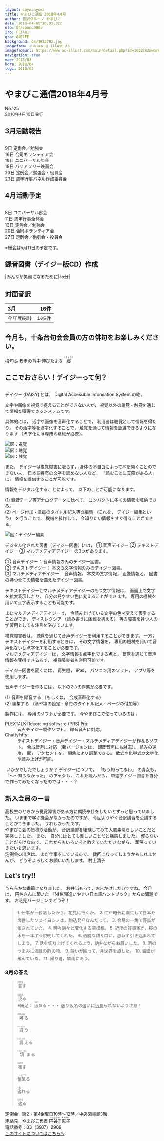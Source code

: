 ```yaml
---
layout: caymanyomi
title: やまびこ通信 2018年4月号 
author: 音訳グループ やまびこ
date: 2018-04-05T10:05:32Z
oto: 04/sound0001
iro: FC3A81
gra: 84E7FF
background: 04/1032782.jpg
imagefrom: このはな @ Illust AC
imagefromurl: https://www.ac-illust.com/main/detail.php?id=1032782&word=%E6%A1%9C83
navigation: true
mae: 2018/03
kore: 2018/04
tugi: 2018/05
---
```


# <span data-dur="4.169" data-begin="2.050">やまびこ通信2018年4月号</span>

<span data-dur="2.563" data-begin="6.219">No.125</span>  
<span data-dur="4.715" data-begin="8.782">2018年4月13日発行</span>

## <span data-dur="2.744" data-begin="13.497">3月活動報告</span>

<img class="migi" src="media/04/cut1.png" alt="" />

<span data-dur="1.197" data-begin="16.241">9日</span>
<span data-dur="2.913" data-begin="17.438">定例会／勉強会</span>  
<span data-dur="1.562" data-begin="20.351">16日</span>
<span data-dur="2.565" data-begin="21.913">合同ボランティア会</span>  
<span data-dur="1.594" data-begin="24.478">18日</span>
<span data-dur="2.285" data-begin="26.072">ユニバーサル部会</span>  
<span data-dur="1.594" data-begin="28.357">18日</span>
<span data-dur="2.491" data-begin="29.951">バリアフリー映画会</span>  
<span data-dur="1.711" data-begin="32.442">23日</span>
<span data-dur="3.962" data-begin="34.153">定例会／勉強会・役員会</span>  
<span data-dur="1.711" data-begin="38.115">23日</span>
<span data-dur="3.794" data-begin="39.826">周年行事パネル作成委員会</span>

## <span data-dur="2.631" data-begin="43.620">4月活動予定</span>

<img class="migi" src="media/04/cut2.png" alt="" />

<span data-dur="1.079" data-begin="46.251">8日</span>
<span data-dur="2.285" data-begin="47.330">ユニバーサル部会</span>  
<span data-dur="1.544" data-begin="49.615">11日</span>
<span data-dur="2.821" data-begin="51.159">周年行事全体会</span>  
<span data-dur="1.525" data-begin="53.980">13日</span>
<span data-dur="2.913" data-begin="55.505">定例会／勉強会</span>  
<span data-dur="1.115" data-begin="58.418">20日</span>
<span data-dur="2.565" data-begin="59.533">合同ボランティア会</span>  
<span data-dur="1.721" data-begin="62.098">27日</span>
<span data-dur="3.963" data-begin="63.819">定例会／勉強会・役員会</span>

<span data-dur="5.045" data-begin="67.782">※総会は5月11日の予定です。</span>

## <span data-dur="4.312" data-begin="72.827">録音図書（デイジー版CD）作成</span>

|<span data-dur="2.278" data-begin="77.139">みんなが笑顔になるために</span>|<span data-dur="2.147" data-begin="79.417">55分</span>|

## <span data-dur="2.067" data-begin="81.564">対面音訳</span>

|<span data-dur="1.266" data-begin="83.631">3月</span>|<span data-dur="1.959" data-begin="84.897">16件</span>|
|:---|---:|
|<span data-dur="1.862" data-begin="86.856">今年度総計</span>|<span data-dur="2.469" data-begin="88.718">165件</span>|

## <span data-dur="1.315" data-begin="91.187">今月も，</span><span data-dur="5.705" data-begin="92.502">十条台句会会員の方の俳句をお楽しみください。</span>

<span data-dur="1.236" data-begin="98.207">梅匂ふ</span>
<span data-dur="1.736" data-begin="99.443">散歩の背中</span>
<span data-dur="1.809" data-begin="101.179">伸びたよな</span>
<span class="haigo" data-dur="1.345" data-begin="102.988"><ruby>郷<rt>（きょう）</rt></ruby></span>

## <span data-dur="1.535" data-begin="104.333">ここでおさらい！</span><span data-dur="2.959" data-begin="105.868">デイジーって何？</span>

<img class="migi" src="media/04/cut3.png" alt="" />

<span data-dur="1.493" data-begin="108.827">デイジー (DAISY) とは，</span>
<span data-dur="2.749" data-begin="110.320">Digital Accessible Information System</span>
<span data-dur="2.363" data-begin="113.069">の略。</span>

<span data-dur="3.934" data-begin="115.432">文字や画像を視覚で捉えることができない人が，</span>
<span data-dur="7.437" data-begin="119.366">視覚以外の聴覚・触覚を通じて情報を獲得できるシステムです。</span>

<span data-dur="1.615" data-begin="126.803">具体的には，</span>
<span data-dur="2.948" data-begin="128.418">活字や画像を音声化することで，</span>
<span data-dur="3.63" data-begin="131.366">利用者は聴覚として情報を得たり，</span>
<span data-dur="2.942" data-begin="134.996">その活字等を点字化することで，</span>
<span data-dur="4.605" data-begin="137.938">触覚を通じて情報を認識できるようになります</span>
<span data-dur="4.935" data-begin="142.543">（点字化には専用の機械が必要）。</span>

<span data-dur="13.338" data-begin="147.478"><img class="naka" src="media/04/image.png" alt="図：視覚" /><br /><img class="naka" src="media/04/son.png" alt="図：聴覚" /><br /><img class="naka" src="media/04/texte.png" alt="図：触覚" /></span>

<span data-dur="0.945" data-begin="160.816">また，</span>
<span data-dur="3.335" data-begin="161.761">デイジーは視覚障害に限らず，</span>
<span data-dur="4.606" data-begin="165.096">身体の不自由によって本を開くことのできない人，</span>
<span data-dur="3.192" data-begin="169.702">日本語特有の文字を読めない人など，</span>
<span data-dur="2.491" data-begin="172.894">「読むことに支障がある人」に，</span>
<span data-dur="4.361" data-begin="175.385">情報を提供することが可能です。</span>

<span data-dur="2.981" data-begin="179.746">情報をデジタル化することによって，</span>
<span data-dur="3.728" data-begin="182.727">以下のことが可能になります。</span>

<span data-dur="1.372" data-begin="186.455">(1)</span>
<span data-dur="3.28" data-begin="187.827">録音テープ等アナログデータに比べて，</span>
<span data-dur="5.141" data-begin="191.107">コンパクトに多くの情報を収納できる。</span>  
<span data-dur="1.123" data-begin="196.248">(2)</span>
<span data-dur="3.952" data-begin="197.371">ページ付加・章毎のタイトル記入等の編集</span>
<span data-dur="0.956" data-begin="201.323">（これを，</span>
<span data-dur="2.247" data-begin="202.279">デイジー編集という）</span>
<span data-dur="1.618" data-begin="204.526">を行うことで，</span>
<span data-dur="1.771" data-begin="206.144">機械を操作して，</span>
<span data-dur="5.194" data-begin="207.915">今知りたい情報をすぐ得ることができる。</span>

<span data-dur="9.374" data-begin="213.109"><img class="naka" src="media/04/daisy.png" alt="図：デイジー編集" /></span>

<span data-dur="4.043" data-begin="222.483">デジタル化された図書（デイジー図書）には，</span>
<span data-dur="1.226" data-begin="226.526">①</span>
<span data-dur="2.069" data-begin="227.752">音声デイジー</span>
<span data-dur="1.026" data-begin="229.821">②</span>
<span data-dur="2.072" data-begin="230.847">テキストデイジー</span>
<span data-dur="1.215" data-begin="232.919">③</span>
<span data-dur="2.346" data-begin="234.134">マルチメディアデイジー</span>
<span data-dur="3.108" data-begin="236.480">の3つがあります。</span>

<span data-dur="1.226" data-begin="239.588">①</span>
<span data-dur="1.569" data-begin="240.814">音声デイジー：</span>
<span data-dur="4.034" data-begin="242.383">音声情報のみのデイジー図書。</span>  
<span data-dur="1.026" data-begin="246.417">②</span>
<span data-dur="1.571" data-begin="247.443">テキストデイジー：</span>
<span data-dur="4.365" data-begin="249.014">本文の文字情報のみのデイジー図書。</span>  
<span data-dur="1.215" data-begin="253.379">③</span>
<span data-dur="1.846" data-begin="254.594">マルチメディアデイジー：</span>
<span data-dur="1.596" data-begin="256.440">音声情報，</span>
<span data-dur="1.976" data-begin="258.036">本文の文字情報，</span>
<span data-dur="1.84" data-begin="260.012">画像情報と，</span>
<span data-dur="5.492" data-begin="261.852">図書の持つ全ての情報を備えたデイジー図書。</span>

<span data-dur="4.487" data-begin="267.344">テキストデイジーとマルチメディアデイジーのもつ文字情報は，</span>
<span data-dur="3.547" data-begin="271.831">画面上で文字を拡大表示したり，</span>
<span data-dur="4.258" data-begin="275.378">自分の見やすい色に変えることができます。</span>
<span data-dur="6.065" data-begin="279.636">専用の機械を用いて点字表示することも可能です。</span>

<span data-dur="2.57" data-begin="285.701">またマルチメディアデイジーは，</span>
<span data-dur="5.124" data-begin="288.271">今読み上げている文字の色を変えて表示することができ，</span>
<span data-dur="1.467" data-begin="293.395">ディスレクシア</span>
<span data-dur="2.495" data-begin="294.862">（読み書きに困難を抱える）</span>
<span data-dur="6.477" data-begin="297.357">等の障害を持つ人の学習用としても注目を浴びています。</span>

<span data-dur="1.732" data-begin="303.834">視覚障害者は，</span>
<span data-dur="5.898" data-begin="305.566">聴覚を通じて音声デイジーを利用することができます。</span>
<span data-dur="1.096" data-begin="311.464">一方，</span>
<span data-dur="2.575" data-begin="312.560">テキストデイジーを利用するときは，</span>
<span data-dur="1.909" data-begin="315.135">その文字情報を，</span>
<span data-dur="6.889" data-begin="317.044">専用の機械を用いて音声化ないし点字化することが必要です。</span>  
<span data-dur="1.964" data-begin="323.933">マルチメディアデイジーは，</span>
<span data-dur="2.899" data-begin="325.897">文字情報を点字化できる点と，</span>
<span data-dur="4.389" data-begin="328.796">聴覚を通じて音声情報を獲得できる点で，</span>
<span data-dur="4.038" data-begin="333.185">視覚障害者も利用可能です。</span>

<span data-dur="2.116" data-begin="337.223">デイジー図書を聞くには，</span>
<span data-dur="1.347" data-begin="339.339">再生機，</span>
<span data-dur="1.285" data-begin="340.686">iPad，</span>
<span data-dur="1.952" data-begin="341.971">パソコン用のソフト，</span>
<span data-dur="3.501" data-begin="343.923">アプリ等を使用します。</span>

<span data-dur="2.267" data-begin="347.424">音声デイジーを作るには，</span>
<span data-dur="4.215" data-begin="349.691">以下の2つの作業が必要です。</span>

<span data-dur="1.373" data-begin="353.906">(1)</span>
<span data-dur="2.096" data-begin="355.279">音声を録音する</span>
<span data-dur="1.164" data-begin="357.375">（もしくは，</span>
<span data-dur="2.712" data-begin="358.539">合成音声化する）</span>  
<span data-dur="1.123" data-begin="361.251">(2)</span>
<span data-dur="1.396" data-begin="362.374">編集する</span>
<span data-dur="5.719" data-begin="363.770">（章や項の設定・章毎のタイトル記入・ページの付加等）</span>

<span data-dur="1.507" data-begin="369.489">製作には，</span>
<span data-dur="3.436" data-begin="370.996">専用のソフトが必要です。</span>
<span data-dur="3.27" data-begin="374.432">今やまびこで使っているのは，</span>

<dl>
<dt><span data-dur="2.304" data-begin="377.702">PLEXTALK Recording software</span>
<span data-dur="1.636" data-begin="380.006">(PRS) Pro:</span></dt>
<dd><span data-dur="3.225" data-begin="381.642">音声デイジー製作ソフト。</span>
<span data-dur="3.659" data-begin="384.867">録音音声に対応。</span></dd>  
<dt><span data-dur="1.717" data-begin="388.526">ChattyInfty:</span></dt>
<dd><span data-dur="5.988" data-begin="390.243">テキストデイジー・音声デイジー・マルチメディアデイジーが作れるソフト。</span>
<span data-dur="2.384" data-begin="396.231">合成音声に対応</span>
<span data-dur="1.618" data-begin="398.615">（新バージョンは，</span>
<span data-dur="3.281" data-begin="400.233">録音音声にも対応）。</span>
<span data-dur="1.488" data-begin="403.514">読みの速度，</span>
<span data-dur="0.701" data-begin="405.002">間，</span>
<span data-dur="1.398" data-begin="405.703">アクセントを，</span>
<span data-dur="3.29" data-begin="407.101">編集により調整できる。</span>
<span data-dur="5.365" data-begin="410.391">数式や化学式の文字化や読み上げが可能。</span></dd>
</dl>

<img class="migi" src="media/04/cut6.png" alt="" />
<span data-dur="2.668" data-begin="415.756">いかがでしたでしょうか？</span>
<span data-dur="1.839" data-begin="418.424">デイジーについて，</span>
<span data-dur="1.575" data-begin="420.263">「もう知ってるわ」</span>
<span data-dur="1.316" data-begin="421.838">の貴女も，</span>
<span data-dur="1.911" data-begin="423.154">「へ～知らなかった」</span>
<span data-dur="1.316" data-begin="425.065">のアナタも，</span>
<span data-dur="1.45" data-begin="426.381">これを読んだら，</span>
<span data-dur="6.002" data-begin="427.831">早速デイジー図書を自分で作ってみたくなったのでは・・・？</span>

## <span data-dur="2.833" data-begin="433.833">新入会員の一言</span>

<span data-dur="8.124" data-begin="436.666">高校生のときから視覚障害がある方に朗読奉仕をしたいとずっと思っていました。</span>
<span data-dur="2.994" data-begin="444.790">いままで学ぶ機会がなかったのですが、</span>
<span data-dur="5.673" data-begin="447.784">今回ようやく音訳講習を受講することができました。</span>
<span data-dur="2.959" data-begin="453.457">うれしかったです。</span>  
<span data-dur="2.79" data-begin="456.416">やまびこ会の皆様の活動が、</span>
<span data-dur="6.652" data-begin="459.206">音訳講習を経験してみて大変素晴らしいことだと実感しました。</span>
<span data-dur="0.945" data-begin="465.858">また、</span>
<span data-dur="5.295" data-begin="466.803">自分にはとても難しいことだと痛感しました。</span>
<span data-dur="2.206" data-begin="472.098">解らないことだらけなので、</span>
<span data-dur="3.23" data-begin="474.304">これからもいろいろと教えていただきながら、</span>
<span data-dur="3.934" data-begin="477.534">頑張っていきたいと思います。</span>  
<span data-dur="2.096" data-begin="481.468">定例会の出席は、</span>
<span data-dur="2.13" data-begin="483.564">まだ仕事をしているので、</span>
<span data-dur="3.062" data-begin="485.694">数回になってしまうかもしれませんが、</span>
<span data-dur="3.94" data-begin="488.756">どうぞよろしくお願いいたします。</span>
<span class="migi" data-dur="2.161" data-begin="492.696">村上清子</span>

## <span data-dur="1.749" data-begin="494.857">Let's try!!</span>

<span data-dur="3.061" data-begin="496.606">うららかな季節になりました。</span>
<span data-dur="4.535" data-begin="499.667">お弁当もって，お出かけしたいですね。</span>
<span data-dur="1.312" data-begin="504.202">今月は，</span>
<span data-dur="2.187" data-begin="505.514">円谷さんに頂いた</span>
<span data-dur="5.788" data-begin="507.701">『NHK間違いやすい日本語ハンドブック』からの問題です。</span>
<span data-dur="2.633" data-begin="513.489">お花見バージョンでどうぞ！</span>
<span data-dur="3.013" data-begin="516.122"><!--問題の読み上げは省略--></span>
<blockquote markdown="1">
1. 仕事が<ruby>一段落<rt>(　　)</rt></ruby>したから，花見に行くか。
2. 江戸時代に誕生して日本を<ruby>席巻<rt>(　　)</rt></ruby>したソメイヨシノは，駒込発祥なんだって。
3. 会場の一角で<ruby>野点<rt>(　　)</rt></ruby>が催されていた。
4. <ruby>時々刻々<rt>(　　)</rt></ruby>と変化する空模様。
5. 近所の<ruby>好事家<rt>(　　)</rt></ruby>が，桜の木を一本ずつ説明してくれた。
6. <ruby>洒脱<rt>(　　)</rt></ruby>な語り口に，思わず引き込まれてしまう。
7. 話を切り上げてくれるよう，<ruby>訥弁<rt>(　　)</rt></ruby>ながらお願いした。
8. 酒のつまみに<ruby>海鼠<rt>(　　)</rt></ruby>の酢の物。<img class="migi" src="media/04/cut7.png" alt="" />
9. 酔いが回って，<ruby>月世界<rt>(　　)</rt></ruby>を旅した。
10. <ruby>蝙蝠<rt>(　　)</rt></ruby>が飛んでいる。
11. 帰り道，<ruby>驟雨<rt>(　　)</rt></ruby>にあう。
</blockquote>

### <span data-dur="2.236" data-begin="519.135">3月の答え</span>

<blockquote markdown="1">
<span data-dur="1.529" data-begin="521.371"><ruby>質<rt>(ただ)</rt></ruby>す</span>

<img class="migi" src="media/04/cut8.png" alt="" /><span data-dur="1.509" data-begin="522.900"><ruby>嵌<rt>(はま)</rt></ruby>る</span>  
<span data-dur="1.078" data-begin="524.409">※補足：</span>
<span data-dur="1.006" data-begin="525.487"><ruby>嵌<rt>(は)</rt></ruby>める・・・</span>
<span data-dur="4.386" data-begin="526.493">送り仮名の違いに<span style="text-decoration: underline;">嵌め</span>られないよう注意！</span>

<span data-dur="1.577" data-begin="530.879"><ruby>阿<rt>(おもね)</rt></ruby>る</span>

<span data-dur="1.589" data-begin="532.456"><ruby>諂<rt>(へつら)</rt></ruby>う</span>

<span data-dur="1.666" data-begin="534.045"><ruby>調<rt>(ととの)</rt></ruby>える</span>

<span data-dur="2.224" data-begin="535.711"><ruby>填<rt>(うず・は)</rt></ruby>まる</span>

<span data-dur="1.594" data-begin="537.935"><ruby>囃<rt>(はや)</rt></ruby>す</span>

<span data-dur="1.569" data-begin="539.529"><ruby>悄気<rt>(しょげ)</rt></ruby>る</span>

<span data-dur="1.503" data-begin="541.098"><ruby>逸<rt>(そ)</rt></ruby>れる</span>

<span data-dur="1.5" data-begin="542.601"><ruby>逸<rt>(はや)</rt></ruby>る</span>
</blockquote>

<span data-dur="7.597" data-begin="544.101">定例会：第2・第4金曜日10時～12時／中央図書館3階</span>  
<span data-dur="4.757" data-begin="551.698">連絡先：やまびこ代表 <ruby>円谷千恵子<rt>（ツムラヤ・チエコ）</rt></ruby></span>  
<span data-dur="5.95" data-begin="556.455">電話番号：03（3907）2909</span>  
<span data-dur="2.525" data-begin="562.405"><a href="mailto:ymbk2016ml@gmail.com?Subject=やまびこウェブサイトについて" data-dur="8.092" data-begin="564.930">このサイトについてはこちらへ</a></span>


